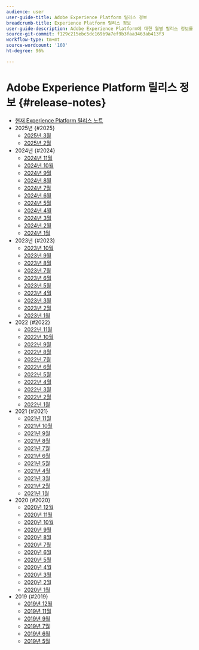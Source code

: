 ```yaml
---
audience: user
user-guide-title: Adobe Experience Platform 릴리스 정보
breadcrumb-title: Experience Platform 릴리스 정보
user-guide-description: Adobe Experience Platform에 대한 월별 릴리스 정보를 살펴보십시오.
source-git-commit: f129c215ebc5dc169b9a7ef9b3faa3463ab413f3
workflow-type: tm+mt
source-wordcount: '160'
ht-degree: 96%

---
```



# Adobe Experience Platform 릴리스 정보 {#release-notes}

* [현재 Experience Platform 릴리스 노트](latest/latest.md)
* 2025년 {#2025}
   * [2025년 3월](2025/march-2025.md)
   * [2025년 2월](2025/february-2025.md)
* 2024년 {#2024}
   * [2024년 11월](2024/november-2024.md)
   * [2024년 10월](2024/october-2024.md)
   * [2024년 9월](2024/september-2024.md)
   * [2024년 8월](2024/august-2024.md)
   * [2024년 7월](2024/july-2024.md)
   * [2024년 6월](2024/june-2024.md)
   * [2024년 5월](2024/may-2024.md)
   * [2024년 4월](2024/april-2024.md)
   * [2024년 3월](2024/march-2024.md)
   * [2024년 2월](2024/february-2024.md)
   * [2024년 1월](2024/january-2024.md)
* 2023년 {#2023}
   * [2023년 10월](2023/october-2023.md)
   * [2023년 9월](2023/september-2023.md)
   * [2023년 8월](2023/august-2023.md)
   * [2023년 7월](2023/july-2023.md)
   * [2023년 6월](2023/june-2023.md)
   * [2023년 5월](2023/may-2023.md)
   * [2023년 4월](2023/april-2023.md)
   * [2023년 3월](2023/march-2023.md)
   * [2023년 2월](2023/february-2023.md)
   * [2023년 1월](2023/january-2023.md)
* 2022 {#2022}
   * [2022년 11월](2022/november-2022.md)
   * [2022년 10월](2022/october-2022.md)
   * [2022년 9월](2022/september-2022.md)
   * [2022년 8월](2022/august-2022.md)
   * [2022년 7월](2022/july-2022.md)
   * [2022년 6월](2022/june-2022.md)
   * [2022년 5월](2022/may-2022.md)
   * [2022년 4월](2022/april-2022.md)
   * [2022년 3월](2022/march-2022.md)
   * [2022년 2월](2022/february-2022.md)
   * [2022년 1월](2022/january-2022.md)
* 2021 {#2021}
   * [2021년 11월](2021/november-2021.md)
   * [2021년 10월](2021/october-2021.md)
   * [2021년 9월](2021/september-2021.md)
   * [2021년 8월](2021/august-2021.md)
   * [2021년 7월](2021/july-2021.md)
   * [2021년 6월](2021/june-2021.md)
   * [2021년 5월](2021/may-2021.md)
   * [2021년 4월](2021/april-2021.md)
   * [2021년 3월](2021/march-2021.md)
   * [2021년 2월](2021/february-2021.md)
   * [2021년 1월](2021/january-2021.md)
* 2020 {#2020}
   * [2020년 12월](2020/december-2020.md)
   * [2020년 11월](2020/november-2020.md)
   * [2020년 10월](2020/october-2020.md)
   * [2020년 9월](2020/september-2020.md)
   * [2020년 8월](2020/august-2020.md)
   * [2020년 7월](2020/july-2020.md)
   * [2020년 6월](2020/june-2020.md)
   * [2020년 5월](2020/may-2020.md)
   * [2020년 4월](2020/april-2020.md)
   * [2020년 3월](2020/march-2020.md)
   * [2020년 2월](2020/february-2020.md)
   * [2020년 1월](2020/january-2020.md)
* 2019 {#2019}
   * [2019년 12월](2019/december-2019.md)
   * [2019년 11월](2019/november-2019.md)
   * [2019년 9월](2019/september-2019.md)
   * [2019년 7월](2019/july-2019.md)
   * [2019년 6월](2019/june-2019.md)
   * [2019년 5월](2019/may-2019.md)
